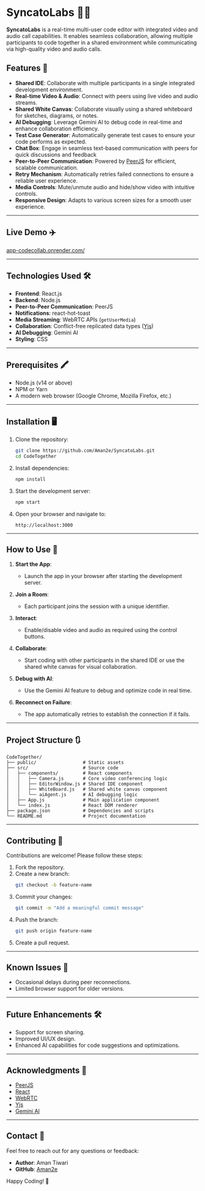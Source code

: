 # SyncatoLabs 🎥💬

**SyncatoLabs** is a real-time multi-user code editor with integrated video and audio call capabilities. It enables seamless collaboration, allowing multiple participants to code together in a shared environment while communicating via high-quality video and audio calls.

## Features 🚀

- **Shared IDE**: Collaborate with multiple participants in a single integrated development environment.
- **Real-time Video & Audio**: Connect with peers using live video and audio streams.
- **Shared White Canvas**: Collaborate visually using a shared whiteboard for sketches, diagrams, or notes.
- **AI Debugging**: Leverage Gemini AI to debug code in real-time and enhance collaboration efficiency.
- **Test Case Generator**: Automatically generate test cases to ensure your code performs as expected.
- **Chat Box**: Engage in seamless text-based communication with peers for quick discussions and feedback
- **Peer-to-Peer Communication**: Powered by [PeerJS](https://peerjs.com) for efficient, scalable communication.
- **Retry Mechanism**: Automatically retries failed connections to ensure a reliable user experience.
- **Media Controls**: Mute/unmute audio and hide/show video with intuitive controls.
- **Responsive Design**: Adapts to various screen sizes for a smooth user experience.

---

## Live Demo ✈️

[app-codecollab.onrender.com/ ](https://app-codecollab.onrender.com/)

---

## Technologies Used 🛠️

- **Frontend**: React.js
- **Backend**: Node.js
- **Peer-to-Peer Communication**: PeerJS
- **Notifications**: react-hot-toast
- **Media Streaming**: WebRTC APIs (`getUserMedia`)
- **Collaboration**: Conflict-free replicated data types ([Yjs](https://github.com/yjs/yjs))
- **AI Debugging**: Gemini AI
- **Styling**: CSS

---

## Prerequisites 🖍️

- Node.js (v14 or above)
- NPM or Yarn
- A modern web browser (Google Chrome, Mozilla Firefox, etc.)

---

## Installation 🖥️

1. Clone the repository:
   ```bash
   git clone https://github.com/Aman2e/SyncatoLabs.git
   cd CodeTogether
   ```

2. Install dependencies:
   ```bash
   npm install
   ```

3. Start the development server:
   ```bash
   npm start
   ```

4. Open your browser and navigate to:
   ```
   http://localhost:3000
   ```

---

## How to Use 📖

1. **Start the App**:
   - Launch the app in your browser after starting the development server.

2. **Join a Room**:
   - Each participant joins the session with a unique identifier.

3. **Interact**:
   - Enable/disable video and audio as required using the control buttons.

4. **Collaborate**:
   - Start coding with other participants in the shared IDE or use the shared white canvas for visual collaboration.

5. **Debug with AI**:
   - Use the Gemini AI feature to debug and optimize code in real time.

6. **Reconnect on Failure**:
   - The app automatically retries to establish the connection if it fails.

---

## Project Structure 🔃

```plaintext
CodeTogether/
├── public/                 # Static assets
├── src/                    # Source code
│   ├── components/         # React components
│   │   ├── Camera.js       # Core video conferencing logic
│   │   ├── EditorWindow.js # Shared IDE component
│   │   ├── WhiteBoard.js   # Shared white canvas component
│   │   └── aiAgent.js      # AI debugging logic
│   ├── App.js              # Main application component
│   └── index.js            # React DOM renderer
├── package.json            # Dependencies and scripts
└── README.md               # Project documentation
```

---

## Contributing 🤝

Contributions are welcome! Please follow these steps:

1. Fork the repository.
2. Create a new branch:
   ```bash
   git checkout -b feature-name
   ```
3. Commit your changes:
   ```bash
   git commit -m "Add a meaningful commit message"
   ```
4. Push the branch:
   ```bash
   git push origin feature-name
   ```
5. Create a pull request.

---

## Known Issues 🐞

- Occasional delays during peer reconnections.
- Limited browser support for older versions.

---

## Future Enhancements 🛠️

- Support for screen sharing.
- Improved UI/UX design.
- Enhanced AI capabilities for code suggestions and optimizations.

---

## Acknowledgments 🙏

- [PeerJS](https://peerjs.com)
- [React](https://reactjs.org)
- [WebRTC](https://webrtc.org)
- [Yjs](https://github.com/yjs/yjs)
- [Gemini AI](https://gemini.com)

---

## Contact 📨

Feel free to reach out for any questions or feedback:

- **Author**: Aman Tiwari 
- **GitHub**: [Aman2e](https://github.com/Aman2e)

Happy Coding! 🎉
